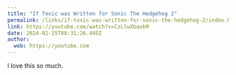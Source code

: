 ```yaml
---
title: "If Toxic was Written for Sonic The Hedgehog 2"
permalink: /links/if-toxic-was-written-for-sonic-the-hedgehog-2/index.html
link: https://youtube.com/watch?v=CzLlwXbqvkM
date: 2024-02-25T08:31:26.445Z
author: 
  web: https://youtube.com
---
```


I love this so much. 
